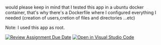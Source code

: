 would please keep in mind that I tested this app
in a ubuntu docker container, that's why there's 
a Dockerfile where I configured everything I needed
(creation of users,cretion of files and directories ...etc)


Note:
I used this app as root.














[![Review Assignment Due Date](https://classroom.github.com/assets/deadline-readme-button-24ddc0f5d75046c5622901739e7c5dd533143b0c8e959d652212380cedb1ea36.svg)](https://classroom.github.com/a/wjmO5Bst)
[![Open in Visual Studio Code](https://classroom.github.com/assets/open-in-vscode-718a45dd9cf7e7f842a935f5ebbe5719a5e09af4491e668f4dbf3b35d5cca122.svg)](https://classroom.github.com/online_ide?assignment_repo_id=10913946&assignment_repo_type=AssignmentRepo)
